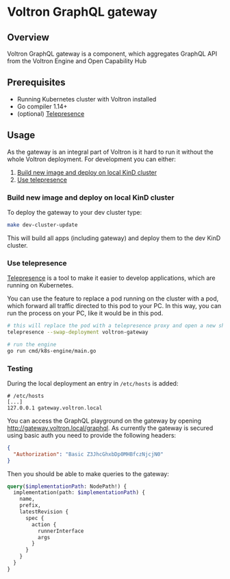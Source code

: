 # Voltron GraphQL gateway

## Overview

Voltron GraphQL gateway is a component, which aggregates GraphQL API from the Voltron Engine and Open Capability Hub

## Prerequisites

- Running Kubernetes cluster with Voltron installed
- Go compiler 1.14+
- (optional) [Telepresence](https://www.telepresence.io/)

## Usage

As the gateway is an integral part of Voltron is it hard to run it without the whole Voltron deployment. For development you can either:
1. [Build new image and deploy on local KinD cluster](#build-new-image-and-deploy-on-local-kind-cluster)
2. [Use telepresence](#use-telepresence)

### Build new image and deploy on local KinD cluster

To deploy the gateway to your dev cluster type:
```bash
make dev-cluster-update
```

This will build all apps (including gateway) and deploy them to the dev KinD cluster.

### Use telepresence

[Telepresence](https://www.telepresence.io/) is a tool to make it easier to develop applications, which are running on Kubernetes.

You can use the feature to replace a pod running on the cluster with a pod, which forward all traffic directed to this pod to your PC. In this way, you can run the process on your PC, like it would be in this pod.

```bash
# this will replace the pod with a telepresence proxy and open a new shell in your terminal
telepresence --swap-deployment voltron-gateway

# run the engine
go run cmd/k8s-engine/main.go
```

### Testing

During the local deployment an entry in `/etc/hosts` is added:
```properties
# /etc/hosts
[...]
127.0.0.1 gateway.voltron.local
```

You can access the GraphQL playground on the gateway by opening http://gateway.voltron.local/graphql. As currently the gateway is secured using basic auth you need to provide the following headers:
```json
{
  "Authorization": "Basic Z3JhcGhxbDp0MHBfczNjcjN0"
}
```

Then you should be able to make queries to the gateway:
```graphql
query($implementationPath: NodePath!) {
  implementation(path: $implementationPath) {
    name,
    prefix,
    latestRevision {
      spec {
        action {
          runnerInterface
          args
        }
      }
    }
  }
}
```

